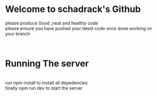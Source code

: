 # Welcome to  schadrack's Github
please produce Good ,neat and healthy code  <br/>
please ensure you have pushed your latest code once done working on your branch

<br/>

# Running The server
<br/>
run npm install to install all depedencies  <br/>
finally npm run dev to start the server
